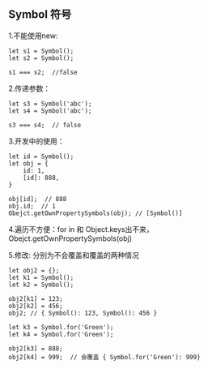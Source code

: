 ## Symbol 符号

1.不能使用new:

```
let s1 = Symbol();
let s2 = Symbol();

s1 === s2;  //false
```

2.传递参数：

```
let s3 = Symbol('abc');
let s4 = Symbol('abc');

s3 === s4;  // false
```

3.开发中的使用：

```
let id = Symbol();
let obj = {
    id: 1,
    [id]: 888,
}

obj[id];  // 888
obj.id;  // 1
Obejct.getOwnPropertySymbols(obj); // [Symbol()]
```

4.遍历不方便：for in 和 Object.keys出不来，Obejct.getOwnPropertySymbols(obj)

5.修改: 分别为不会覆盖和覆盖的两种情况

```
let obj2 = {};
let k1 = Symbol();
let k2 = Symbol();

obj2[k1] = 123;
obj2[k2] = 456;
obj2; // { Symbol(): 123, Symbol(): 456 }
```

```
let k3 = Symbol.for('Green');
let k4 = Symbol.for('Green');

obj2[k3] = 888;
obj2[k4] = 999;  // 会覆盖 { Symbol.for('Green'): 999}
```


